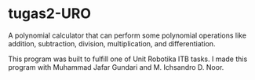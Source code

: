 # tugas2-URO
A polynomial calculator that can perform some polynomial operations like addition, subtraction, division, multiplication, and differentiation.

This program was built to fulfill one of Unit Robotika ITB tasks. I made this program with Muhammad Jafar Gundari and M. Ichsandro D. Noor.
